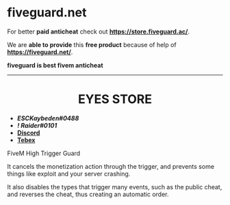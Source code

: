 # fiveguard.net
For better **paid anticheat** check out **https://store.fiveguard.ac/**.

We are **able to provide** this **free product** because of help of **https://fiveguard.net/**.

**fiveguard is best fivem anticheat**

----------------------------------------------------------------------------------------------

<div align="center">
  <h1>EYES STORE</h1>
</div>

- **_ESCKaybeden#0488_**
- **_! Raider#0101_**
- [**Discord**](https://discord.gg/EkwWvFS)
- [**Tebex**](https://eyestore.tebex.io/)

FiveM High Trigger Guard

It cancels the monetization action through the trigger, and prevents some things like exploit and your server crashing.

It also disables the types that trigger many events, such as the public cheat, and reverses the cheat, thus creating an automatic order.
